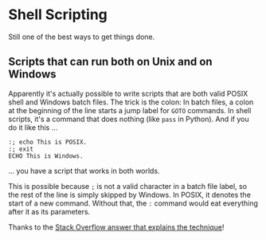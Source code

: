 # Shell Scripting

Still one of the best ways to get things done.

## Scripts that can run both on Unix and on Windows

Apparently it's actually possible to write scripts that are both valid POSIX shell and Windows batch files. 
The trick is the colon: 
In batch files, a colon at the beginning of the line starts a jump label for `GOTO` commands. 
In shell scripts, it's a command that does nothing (like `pass` in Python). 
And if you do it like this …

```
:; echo This is POSIX.
:; exit
ECHO This is Windows.
```

… you have a script that works in both worlds.

This is possible because `;` is not a valid character in a batch file label, so the rest of the line is simply skipped by Windows. 
In POSIX, it denotes the start of a new command. 
Without that, the `:` command would eat everything after it as its parameters.

Thanks to the [Stack Overflow answer that explains the technique](https://stackoverflow.com/a/17623721/417040)!
